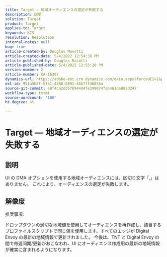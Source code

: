 ```yaml
---
title: Target — 地域オーディエンスの選定が失敗する
description: 説明
solution: Target
product: Target
applies-to: Target
keywords: KCS
resolution: Resolution
internal-notes: null
bug: true
article-created-by: Douglas Masotti
article-created-date: 5/4/2022 12:54:38 PM
article-published-by: Douglas Masotti
article-published-date: 5/4/2022 12:55:20 PM
version-number: 2
article-number: KA-16307
dynamics-url: https://adobe-ent.crm.dynamics.com/main.aspx?forceUCI=1&pagetype=entityrecord&etn=knowledgearticle&id=0a1d1459-a9cb-ec11-a7b6-6045bd00d7cd
exl-id: 951a5b6f-5761-4280-8891-46b7ffd6036a
source-git-commit: e8f4ca2dd578944d4fe399074fab461de88ad247
workflow-type: tm+mt
source-wordcount: '100'
ht-degree: 4%

---
```


# Target — 地域オーディエンスの選定が失敗する

## 説明


UI の DMA オプションを使用する地域オーディエンスには、区切り文字「,」はありません。 これにより、オーディエンスの選定が失敗します。


## 解像度


推奨事項:

ドロップダウンの適切な地域値を使用してオーディエンスを再作成し、該当するプロファイルスクリプトで同じ値を使用します。すべてのエッジが Digital Envoy の最新の地域情報で更新されました。 今後は、TNT と Digital Envoy の間で毎週同期/更新がおこなわれ、UI にオーディエンス作成用の最新の地域情報が確実に含まれるようになります。
